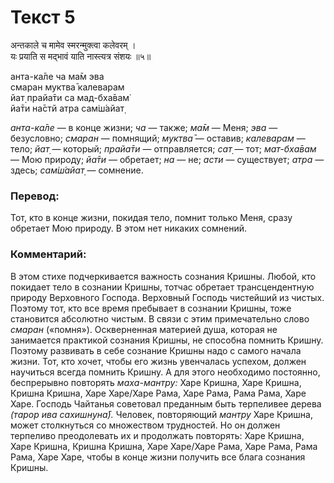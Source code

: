 # Текст 5

अन्तकाले च मामेव स्मरन्मुक्त्वा कलेवरम् ।  
यः प्रयाति स मद्भावं याति नास्त्यत्र संशयः ॥५॥

анта-ка̄ле ча ма̄м эва  
смаран муктва̄ калеварам  
йат̣ прайа̄ти са мад-бха̄вам̇  
йа̄ти на̄стй атра сам̇ш́айат̣

_анта-ка̄ле_ — в конце жизни; _ча_ — также; _ма̄м_ — Меня; _эва_ — безусловно; _смаран_ — помнящий; _муктва̄_ — оставив; _калеварам_ — тело; _йат̣_ — который; _прайа̄ти_ — отправляется; _сат̣_ — тот; _мат-бха̄вам_ — Мою природу; _йа̄ти_ — обретает; _на_ — не; _асти_ — существует; _атра_ — здесь; _сам̇ш́айат̣_ — сомнение.

### Перевод:

Тот, кто в конце жизни, покидая тело, помнит только Меня, сразу обретает Мою природу. В этом нет никаких сомнений.

### Комментарий:

В этом стихе подчеркивается важность сознания Кришны. Любой, кто покидает тело в сознании Кришны, тотчас обретает трансцендентную природу Верховного Господа. Верховный Господь чистейший из чистых. Поэтому тот, кто все время пребывает в сознании Кришны, тоже становится абсолютно чистым. В связи с этим примечательно слово _смаран_ («помня»). Оскверненная материей душа, которая не занимается практикой сознания Кришны, не способна помнить Кришну. Поэтому развивать в себе сознание Кришны надо с самого начала жизни. Тот, кто хочет, чтобы его жизнь увенчалась успехом, должен научиться всегда помнить Кришну. А для этого необходимо постоянно, беспрерывно повторять _маха-мантру:_ Харе Кришна, Харе Кришна, Кришна Кришна, Харе Харе/Харе Рама, Харе Рама, Рама Рама, Харе Харе. Господь Чайтанья советовал преданным быть терпеливее дерева _(тарор ива сахишн̣уна̄)._ Человек, повторяющий _мантру_ Харе Кришна, может столкнуться со множеством трудностей. Но он должен терпеливо преодолевать их и продолжать повторять: Харе Кришна, Харе Кришна, Кришна Кришна, Харе Харе/Харе Рама, Харе Рама, Рама Рама, Харе Харе, чтобы в конце жизни получить все блага сознания Кришны.